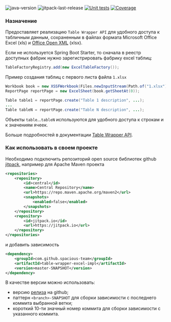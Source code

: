 ![java-version](https://img.shields.io/badge/Java-11-brightgreen?style=flat-square)
![jitpack-last-release](https://jitpack.io/v/spacious-team/table-wrapper-excel-impl.svg?style=flat-square)
[![Unit tests](https://img.shields.io/endpoint.svg?url=https%3A%2F%2Factions-badge.atrox.dev%2Fspacious-team%2Ftable-wrapper-excel-impl%2Fbadge%3Fref%3Ddevelop&style=flat-square&label=Test&logo=none)](
https://github.com/spacious-team/table-wrapper-excel-impl/actions/workflows/unit-tests.yml)
[![Coverage](https://img.shields.io/codecov/c/github/spacious-team/table-wrapper-excel-impl/develop?label=Coverage&style=flat-square&token=5DMBQMR6B0)](
https://codecov.io/gh/spacious-team/table-wrapper-excel-impl)

### Назначение
Предоставляет реализацию `Table Wrapper API` для удобного доступа к табличным данным, сохраненным в файлах формата
Microsoft Office Excel (xls) и [Office Open XML](https://ru.wikipedia.org/wiki/Office_Open_XML) (xlsx).

Если не используется Spring Boot Starter, то сначала в реестр доступных фабрик нужно зарегистрировать фабрику excel таблиц:
```java
TableFactoryRegistry.add(new ExcelTableFactory());
```

Пример создания таблиц с первого листа файла `1.xlsx`
```java
Workbook book = new XSSFWorkbook(Files.newInputStream(Path.of("1.xlsx")));
ReportPage reportPage = new ExcelSheet(book.getSheetAt(0));

Table table1 = reportPage.create("Table 1 description", ...);
...
Table tableN = reportPage.create("Table N description", ...);
```
Объекты `table`...`tableN` используются для удобного доступа к строкам и к значениям ячеек.

Больше подробностей в документации [Table Wrapper API](https://github.com/spacious-team/table-wrapper-api).

### Как использовать в своем проекте
Необходимо подключить репозиторий open source библиотек github [jitpack](https://jitpack.io/#spacious-team/table-wrapper-excel-impl),
например для Apache Maven проекта
```xml
<repositories>
    <repository>
        <id>central</id>
        <name>Central Repository</name>
        <url>https://repo.maven.apache.org/maven2</url>
        <snapshots>
            <enabled>false</enabled>
        </snapshots>
    </repository>
    <repository>
        <id>jitpack.io</id>
        <url>https://jitpack.io</url>
    </repository>
</repositories>
```
и добавить зависимость
```xml
<dependency>
    <groupId>com.github.spacious-team</groupId>
    <artifactId>table-wrapper-excel-impl</artifactId>
    <version>master-SNAPSHOT</version>
</dependency>
```
В качестве версии можно использовать:
- версию [релиза](https://github.com/spacious-team/table-wrapper-excel-impl/releases) на github;
- паттерн `<branch>-SNAPSHOT` для сборки зависимости с последнего коммита выбранной ветки;
- короткий 10-ти значный номер коммита для сборки зависимости с указанного коммита.
